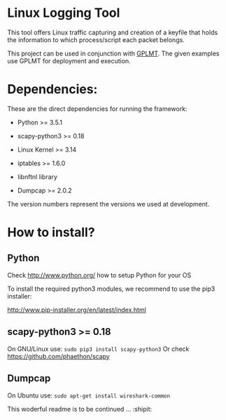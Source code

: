 # Linux Logging Tool

This tool offers Linux traffic capturing and creation of a keyfile that holds the information to which process/script each packet belongs.

This project can be used in conjunction with [GPLMT](https://github.com/docmalloc/gplmt). The given examples use GPLMT for deployment and execution.

Dependencies:
=============

These are the direct dependencies for running the framework:

- Python >= 3.5.1
- scapy-python3 >= 0.18

- Linux Kernel >= 3.14

- iptables >= 1.6.0

- libnftnl library

- Dumpcap >= 2.0.2

The version numbers represent the versions we used at development.

How to install?
===============

Python
--------

Check http://www.python.org/ how to setup Python for your OS

To install the required python3 modules, we recommend to use the pip3 
installer:

http://www.pip-installer.org/en/latest/index.html

scapy-python3 >= 0.18
--------

On GNU/Linux use: `sudo pip3 install scapy-python3`
Or check https://github.com/phaethon/scapy

Dumpcap
--------

On Ubuntu use: `sudo apt-get install wireshark-common`


This woderful readme is to be continued ... :shipit: